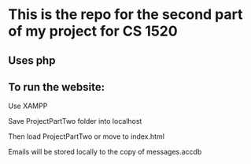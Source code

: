 # This is the repo for the second part of my project for CS 1520

## Uses php

## To run the website:

  Use XAMPP

  Save ProjectPartTwo folder into localhost

  Then load ProjectPartTwo or move to index.html

  Emails will be stored locally to the copy of messages.accdb
